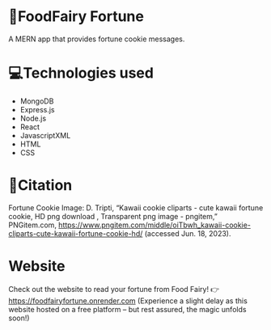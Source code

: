 # 💫FoodFairy Fortune
A MERN app that provides fortune cookie messages.

# 💻Technologies used
- MongoDB
- Express.js
- Node.js
- React
- JavascriptXML
- HTML
- CSS

# 📌Citation
Fortune Cookie Image:
D. Tripti, “Kawaii cookie cliparts - cute kawaii fortune cookie, HD png download , Transparent png image - pngitem,” PNGitem.com, https://www.pngitem.com/middle/oiTbwh_kawaii-cookie-cliparts-cute-kawaii-fortune-cookie-hd/ (accessed Jun. 18, 2023). 

# Website
Check out the website to read your fortune from Food Fairy! 👉 https://foodfairyfortune.onrender.com
(Experience a slight delay as this website hosted on a free platform – but rest assured, the magic unfolds soon!)
